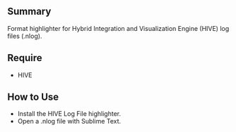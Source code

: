 ## Summary

Format highlighter for Hybrid Integration and Visualization Engine (HIVE) log files (.nlog).  

## Require
* HIVE

## How to Use
* Install the HIVE Log File highlighter.
* Open a .nlog file with Sublime Text.
